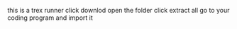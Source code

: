 this is a trex runner 
click downlod
open the folder
click extract all 
go to your coding program and import it
